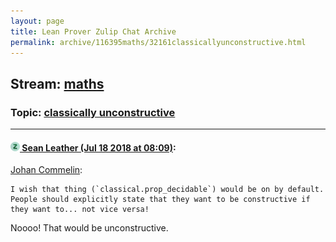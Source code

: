 ```yaml
---
layout: page
title: Lean Prover Zulip Chat Archive 
permalink: archive/116395maths/32161classicallyunconstructive.html
---
```


## Stream: [maths](index.html)
### Topic: [classically unconstructive](32161classicallyunconstructive.html)

---

#### [![Click to go to Zulip](../../assets/img/zulip2.png) Sean Leather (Jul 18 2018 at 08:09)](https://leanprover.zulipchat.com/#narrow/stream/116395-maths/topic/classically%20unconstructive/near/129853896):
[Johan Commelin](https://leanprover.zulipchat.com/#narrow/stream/116395-maths/subject/.C2.AC.20(2.20.E2.88.A3.205)/near/129830258):

```quote
I wish that thing (`classical.prop_decidable`) would be on by default. People should explicitly state that they want to be constructive if they want to... not vice versa!
```

Noooo! That would be unconstructive.


